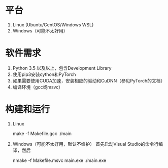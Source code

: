 # 平台

1. Linux (Ubuntu/CentOS/Windows WSL)
2. Windows（可能不太好用）

# 软件需求

1. Python 3.5 以及以上，包含Development Library
2. 使用pip3安装cython和PyTorch
3. 如果需要使用CUDA加速，安装相应的驱动和CuDNN（参见PyTorch的文档）
4. 编译环境（gcc或msvc）

# 构建和运行

1. Linux

    make -f Makefile.gcc
    ./main
  
2. Windows（可能不太好用，默认不维护）
首先启动Visual Studio的命令行编译，然后

    nmake -f Makefile.msvc main.exe
    ./main.exe

